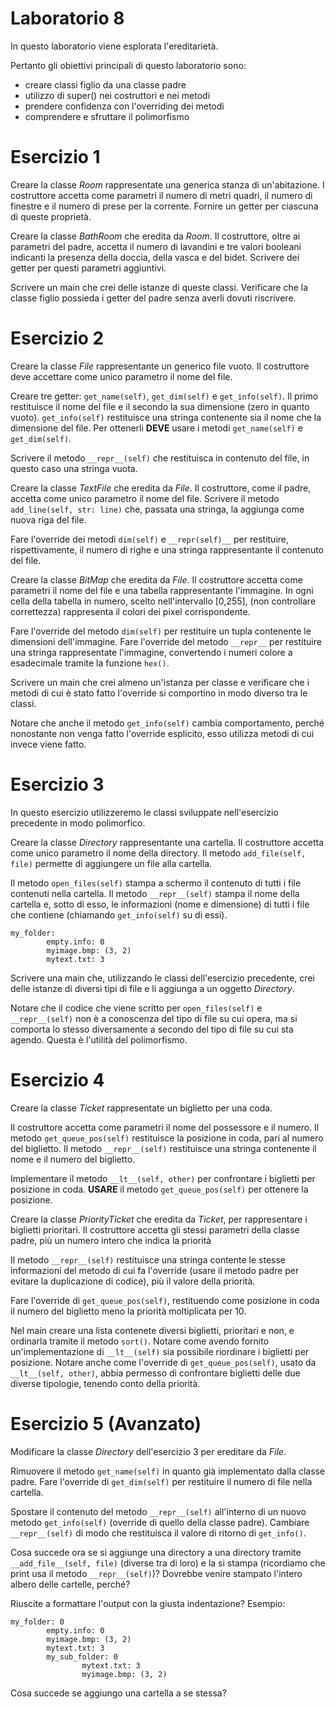# Laboratorio 8
In questo laboratorio viene esplorata l'ereditarietà.

Pertanto gli obiettivi principali di questo laboratorio sono:
- creare classi figlio da una classe padre
- utilizzo di super() nei costruttori e nei metodi
- prendere confidenza con l'overriding dei metodi
- comprendere e sfruttare il polimorfismo

# Esercizio 1
Creare la classe *Room* rappresentate una generica stanza di un'abitazione.
I costruttore accetta come parametri il numero di metri quadri,
il numero di finestre e il numero di prese per la corrente.
Fornire un getter per ciascuna di queste proprietà.

Creare la classe *BathRoom* che eredita da *Room*.
Il costruttore, oltre ai parametri del padre,
accetta il numero di lavandini e tre valori booleani
indicanti la presenza della doccia, della vasca e del bidet.
Scrivere dei getter per questi parametri aggiuntivi.

Scrivere un main che crei delle istanze di queste classi.
Verificare che la classe figlio possieda i getter del padre
senza averli dovuti riscrivere.

# Esercizio 2
Creare la classe *File* rappresentante un generico file vuoto.
Il costruttore deve accettare come unico parametro il nome del file.

Creare tre getter: ```get_name(self)```, ```get_dim(self)``` e ```get_info(self)```.
Il primo restituisce il nome del file e il secondo la sua dimensione (zero in quanto vuoto).
```get_info(self)``` restituisce una stringa contenente sia il nome che la dimensione del file.
Per ottenerli **DEVE** usare i metodi ```get_name(self)``` e ```get_dim(self)```.

Scrivere il metodo ```__repr__(self)``` che restituisca in contenuto del file,
in questo caso una stringa vuota.

Creare la classe *TextFile* che eredita da *File*.
Il costruttore, come il padre, accetta come unico parametro il nome del file.
Scrivere il metodo ```add_line(self, str: line)``` che,
passata una stringa, la aggiunga come nuova riga del file.

Fare l'override dei metodi ```dim(self)``` e ```__repr(self)__``` per restituire, rispettivamente,
il numero di righe e una stringa rappresentante il contenuto del file.

Creare la classe *BitMap* che eredita da *File*.
Il costruttore accetta come parametri il nome del file e una tabella rappresentante l'immagine.
In ogni cella della tabella in numero, scelto nell'intervallo [0,255],
(non controllare correttezza) rappresenta il colori dei pixel corrispondente.

Fare l'override del metodo ```dim(self)``` per restituire un tupla contenente le dimensioni dell'immagine.
Fare l'override del metodo ```__repr__``` per restituire una stringa rappresentate l'immagine,
convertendo i numeri colore a esadecimale tramite la funzione ```hex()```.

Scrivere un main che crei almeno un'istanza per classe
e verificare che i metodi di cui è stato fatto l'override si comportino in modo diverso tra le classi.

Notare che anche il metodo ```get_info(self)``` cambia comportamento,
perché nonostante non venga fatto l'override esplicito, esso utilizza metodi di cui invece viene fatto.


# Esercizio 3
In questo esercizio utilizzeremo le classi sviluppate nell'esercizio precedente in modo polimorfico.

Creare la classe *Directory* rappresentante una cartella.
Il costruttore accetta come unico parametro il nome della directory.
Il metodo ```add_file(self, file)``` permette di aggiungere un file alla cartella.

Il metodo ```open_files(self)``` stampa a schermo il contenuto di tutti i file contenuti nella cartella.
Il metodo ```__repr__(self)``` stampa il nome della cartella e, sotto di esso, le informazioni (nome e dimensione)
di tutti i file che contiene (chiamando ```get_info(self)``` su di essi).

```
my_folder: 
        empty.info: 0
        myimage.bmp: (3, 2)
        mytext.txt: 3
```

Scrivere una main che, utilizzando le classi dell'esercizio precedente,
crei delle istanze di diversi tipi di file e li aggiunga a un oggetto *Directory*.

Notare che il codice che viene scritto per ```open_files(self)``` e ```__repr__(self)```
non è a conoscenza del tipo di file su cui opera,
ma si comporta lo stesso diversamente a secondo del tipo di file su cui sta agendo.
Questa è l'utilità del polimorfismo.

# Esercizio 4
Creare la classe *Ticket* rappresentate un biglietto per una coda.

Il costruttore accetta come parametri il nome del possessore e il numero.
Il metodo ```get_queue_pos(self)``` restituisce la posizione in coda, pari al numero del biglietto.
Il metodo ```__repr__(self)``` restituisce una stringa contenente il nome e il numero del biglietto.

Implementare il metodo ```__lt__(self, other)``` per confrontare i biglietti per posizione in coda.
**USARE** il metodo ```get_queue_pos(self)``` per ottenere la posizione.

Creare la classe *PriorityTicket* che eredita da *Ticket*, per rappresentare i biglietti prioritari.
Il costruttore accetta gli stessi parametri della classe padre,
più un numero intero che indica la priorità

Il metodo ```__repr__(self)``` restituisce una stringa 
contente le stesse informazioni del metodo di cui fa l'override
(usare il metodo padre per evitare la duplicazione di codice), più il valore della priorità.

Fare l'override di ```get_queue_pos(self)```, restituendo come posizione in coda il numero del biglietto
meno la priorità moltiplicata per 10.

Nel main creare una lista contenete diversi biglietti, prioritari e non, e ordinarla tramite il metodo ```sort()```.
Notare come avendo fornito un'implementazione di ```__lt__(self)``` sia possibile riordinare i biglietti per posizione.
Notare anche come l'override di ```get_queue_pos(self)```, usato da ``` __lt__(self, other)```,
abbia permesso di confrontare biglietti delle due diverse tipologie, tenendo conto della priorità.

# Esercizio 5 (Avanzato)
Modificare la classe *Directory* dell'esercizio 3 per ereditare da *File*.

Rimuovere il metodo ```get_name(self)``` in quanto già implementato dalla classe padre.
Fare l'override di ```get_dim(self)``` per restituire il numero di file nella cartella.

Spostare il contenuto del metodo ```__repr__(self)```
all'interno di un nuovo metodo ```get_info(self)``` (override di quello della classe padre).
Cambiare ```__repr__(self)``` di modo che restituisca il valore di ritorno di ```get_info()```.

Cosa succede ora se si aggiunge una directory a una directory tramite ```__add_file__(self, file)``` 
(diverse tra di loro) e la si stampa (ricordiamo che print usa il metodo ```__repr__(self)```)?
Dovrebbe venire stampato l'intero albero delle cartelle, perché?

Riuscite a formattare l'output con la giusta indentazione? Esempio:

```
my_folder: 0
        empty.info: 0
        myimage.bmp: (3, 2)
        mytext.txt: 3
        my_sub_folder: 0
                mytext.txt: 3
                myimage.bmp: (3, 2)
```

Cosa succede se aggiungo una cartella a se stessa?




























